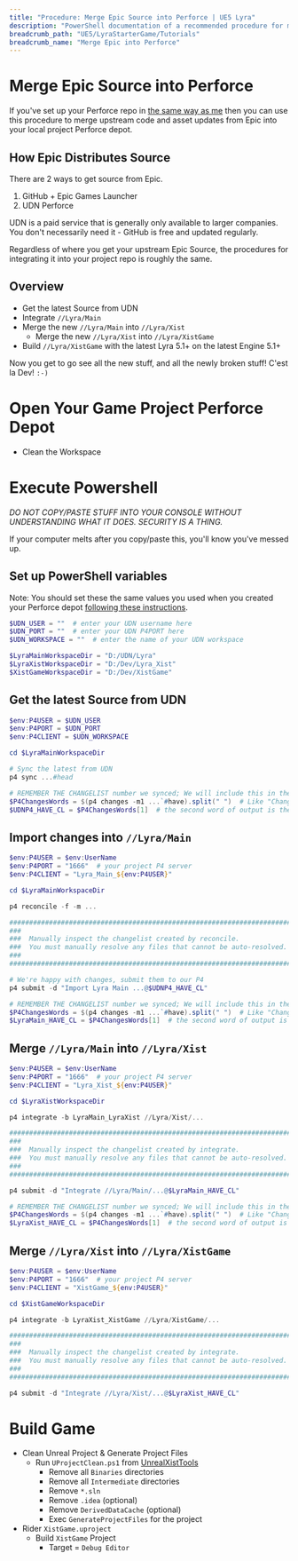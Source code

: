 ```yaml
---
title: "Procedure: Merge Epic Source into Perforce | UE5 Lyra"
description: "PowerShell documentation of a recommended procedure for merging Epic upstream source code into your Perforce project depot."
breadcrumb_path: "UE5/LyraStarterGame/Tutorials"
breadcrumb_name: "Merge Epic into Perforce"
---
```


# Merge Epic Source into Perforce

If you've set up your Perforce repo in [the same way as me](/Perforce/) then you can use
this procedure to merge upstream code and asset updates from Epic
into your local project Perforce depot.

## How Epic Distributes Source

There are 2 ways to get source from Epic.

1. GitHub + Epic Games Launcher
2. UDN Perforce

UDN is a paid service that is generally only available to larger companies.
You don't necessarily need it - GitHub is free and updated regularly.

Regardless of where you get your upstream Epic Source, the procedures
for integrating it into your project repo is roughly the same.


## Overview

- Get the latest Source from UDN
- Integrate `//Lyra/Main`
- Merge the new `//Lyra/Main` into `//Lyra/Xist`
    - Merge the new `//Lyra/Xist` into `//Lyra/XistGame`
- Build `//Lyra/XistGame` with the latest Lyra 5.1+ on the latest Engine 5.1+

Now you get to go see all the new stuff, and all the newly broken stuff!  C'est la Dev!  `:-)`


# Open Your Game Project Perforce Depot

- Clean the Workspace


# Execute Powershell

*DO NOT COPY/PASTE STUFF INTO YOUR CONSOLE WITHOUT UNDERSTANDING WHAT IT DOES. SECURITY IS A THING.*

If your computer melts after you copy/paste this, you'll know you've messed up.

## Set up PowerShell variables

Note: You should set these the same values you used when you created
your Perforce depot [following these instructions](/Perforce/).

```powershell
$UDN_USER = ""  # enter your UDN username here
$UDN_PORT = ""  # enter your UDN P4PORT here
$UDN_WORKSPACE = ""  # enter the name of your UDN workspace

$LyraMainWorkspaceDir = "D:/UDN/Lyra"
$LyraXistWorkspaceDir = "D:/Dev/Lyra_Xist"
$XistGameWorkspaceDir = "D:/Dev/XistGame"
```


## Get the latest Source from UDN

```powershell
$env:P4USER = $UDN_USER
$env:P4PORT = $UDN_PORT
$env:P4CLIENT = $UDN_WORKSPACE

cd $LyraMainWorkspaceDir

# Sync the latest from UDN
p4 sync ...#head

# REMEMBER THE CHANGELIST number we synced; We will include this in the merge log message
$P4ChangesWords = $(p4 changes -m1 ...`#have).split(" ")  # Like "Change 123 on 2023/01/02 by user@workspace 'Doing some things'"
$UDNP4_HAVE_CL = $P4ChangesWords[1]  # the second word of output is the CL
```


## Import changes into `//Lyra/Main`

```powershell
$env:P4USER = $env:UserName
$env:P4PORT = "1666"  # your project P4 server
$env:P4CLIENT = "Lyra_Main_${env:P4USER}"

cd $LyraMainWorkspaceDir

p4 reconcile -f -m ...

################################################################################
###
###  Manually inspect the changelist created by reconcile.
###  You must manually resolve any files that cannot be auto-resolved.
###
################################################################################

# We're happy with changes, submit them to our P4
p4 submit -d "Import Lyra Main ...@$UDNP4_HAVE_CL"

# REMEMBER THE CHANGELIST number we synced; We will include this in the merge log message
$P4ChangesWords = $(p4 changes -m1 ...`#have).split(" ")  # Like "Change 123 on 2023/01/02 by user@workspace 'Doing some things'"
$LyraMain_HAVE_CL = $P4ChangesWords[1]  # the second word of output is the CL
```


## Merge `//Lyra/Main` into `//Lyra/Xist`

```powershell
$env:P4USER = $env:UserName
$env:P4PORT = "1666"  # your project P4 server
$env:P4CLIENT = "Lyra_Xist_${env:P4USER}"

cd $LyraXistWorkspaceDir

p4 integrate -b LyraMain_LyraXist //Lyra/Xist/...

################################################################################
###
###  Manually inspect the changelist created by integrate.
###  You must manually resolve any files that cannot be auto-resolved.
###
################################################################################

p4 submit -d "Integrate //Lyra/Main/...@$LyraMain_HAVE_CL"

# REMEMBER THE CHANGELIST number we synced; We will include this in the merge log message
$P4ChangesWords = $(p4 changes -m1 ...`#have).split(" ")  # Like "Change 123 on 2023/01/02 by user@workspace 'Doing some things'"
$LyraXist_HAVE_CL = $P4ChangesWords[1]  # the second word of output is the CL
```


## Merge `//Lyra/Xist` into `//Lyra/XistGame`

```powershell
$env:P4USER = $env:UserName
$env:P4PORT = "1666"  # your project P4 server
$env:P4CLIENT = "XistGame_${env:P4USER}"

cd $XistGameWorkspaceDir

p4 integrate -b LyraXist_XistGame //Lyra/XistGame/...

################################################################################
###
###  Manually inspect the changelist created by integrate.
###  You must manually resolve any files that cannot be auto-resolved.
###
################################################################################

p4 submit -d "Integrate //Lyra/Xist/...@$LyraXist_HAVE_CL"
```


# Build Game

- Clean Unreal Project & Generate Project Files
    - Run `UProjectClean.ps1` from [UnrealXistTools](https://github.com/XistGG/UnrealXistTools)
        - Remove all `Binaries` directories
        - Remove all `Intermediate` directories
        - Remove `*.sln`
        - Remove `.idea` (optional)
        - Remove `DerivedDataCache` (optional)
        - Exec `GenerateProjectFiles` for the project
- Rider `XistGame.uproject`
    - Build `XistGame` Project
        - Target = `Debug Editor`
